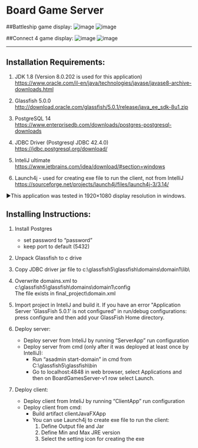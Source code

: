 Board Game Server
=================

##Battleship game display:
![image](https://user-images.githubusercontent.com/124344785/224997886-c0e521d2-24e4-4e38-a5f4-53e7da429e8c.png)
![image](https://user-images.githubusercontent.com/124344785/224998117-66f9753f-0967-41c8-9bda-0535541fd330.png)

##Connect 4 game display:
![image](https://user-images.githubusercontent.com/124344785/224998274-3a6c7fb9-9583-4383-ac97-8da1cf3ec635.png)
![image](https://user-images.githubusercontent.com/124344785/224998377-01db05f6-edca-4ebb-b34c-a0f72043fefe.png)

******************************************************************************************************************************************

Installation Requirements:
--------------------------
1) JDK 1.8 (Version 8.0.202 is used for this application) <br />https://www.oracle.com/il-en/java/technologies/javase/javase8-archive-downloads.html

2) Glassfish 5.0.0 <br />http://download.oracle.com/glassfish/5.0.1/release/java_ee_sdk-8u1.zip	

3) PostgreSQL 14 <br />https://www.enterprisedb.com/downloads/postgres-postgresql-downloads

4) JDBC Driver (Postgresql JDBC 42.4.0) <br />https://jdbc.postgresql.org/download/

5)  InteliJ ultimate <br />https://www.jetbrains.com/idea/download/#section=windows

6) Launch4j - used for creating exe file to run the client, not from IntelliJ <br />https://sourceforge.net/projects/launch4j/files/launch4j-3/3.14/

►This application was tested in 1920×1080 display resolution in windows. 



Installing Instructions:
------------------------
1) Install Postgres
	- set password to “password”
	- keep port to default (5432)

2) Unpack Glassfish to c drive

3) Copy JDBC driver jar file to c:\glassfish5\glassfish\domains\domain1\lib\

4) Overwrite domains.xml to c:\glassfish5\glassfish\domains\domain1\config\
   The file exists in final_project\domain.xml

5) Import project in InteliJ and build it.
   If you have an error "Application Server 'GlassFish 5.0.1' is not configured" in run/debug configurations: 
   press configure and then add your GlassFish Home directory.


6) Deploy server:
	- Deploy server from InteliJ by running “ServerApp” run configuration
	- Deploy server from cmd (only after it was deployed at least once by IntelliJ): 
		- Run “asadmin start-domain” in cmd from C:\glassfish5\glassfish\bin
		- Go to localhost:4848 in web browser, select Applications and then on BoardGamesServer-v1 row select Launch.

7) Deploy client:
	- Deploy client from InteliJ by running “ClientApp” run configuration
	- Deploy client from cmd: 
		- Build artifact clientJavaFXApp
		- You can use Launch4j to create exe file to run the client:
			1. Define Output file and Jar 
			2. Define Min and Max JRE version 
			3. Select the setting icon for creating the exe 
